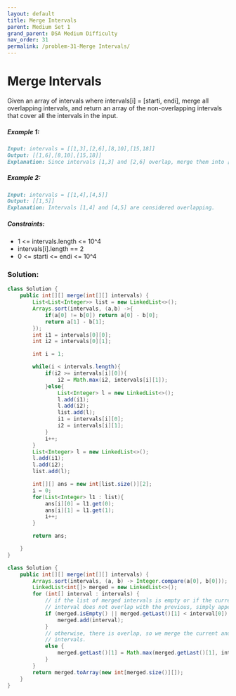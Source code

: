 ```yaml
---
layout: default
title: Merge Intervals
parent: Medium Set 1
grand_parent: DSA Medium Difficulty
nav_order: 31
permalink: /problem-31-Merge Intervals/
---
```

# Merge Intervals
Given an array of intervals where intervals[i] = [starti, endi], merge all overlapping intervals, and return an array of the non-overlapping intervals that cover all the intervals in the input.

##### Example 1:
```markdown
Input: intervals = [[1,3],[2,6],[8,10],[15,18]]
Output: [[1,6],[8,10],[15,18]]
Explanation: Since intervals [1,3] and [2,6] overlap, merge them into [1,6].
```
##### Example 2:
```markdown
Input: intervals = [[1,4],[4,5]]
Output: [[1,5]]
Explanation: Intervals [1,4] and [4,5] are considered overlapping.
```
##### Constraints:
* 1 <= intervals.length <= 10^4
* intervals[i].length == 2
* 0 <= starti <= endi <= 10^4

### Solution:
```java
class Solution {
    public int[][] merge(int[][] intervals) {
        List<List<Integer>> list = new LinkedList<>();
        Arrays.sort(intervals, (a,b) ->{
            if(a[0] != b[0]) return a[0] - b[0];
            return a[1] - b[1];
        });
        int i1 = intervals[0][0];
        int i2 = intervals[0][1];

        int i = 1;

        while(i < intervals.length){
            if(i2 >= intervals[i][0]){
                i2 = Math.max(i2, intervals[i][1]);
            }else{
                List<Integer> l = new LinkedList<>();
                l.add(i1);
                l.add(i2);
                list.add(l);
                i1 = intervals[i][0];
                i2 = intervals[i][1];
            }
            i++;
        }
        List<Integer> l = new LinkedList<>();
        l.add(i1);
        l.add(i2);
        list.add(l);

        int[][] ans = new int[list.size()][2];
        i = 0;
        for(List<Integer> l1 : list){
            ans[i][0] = l1.get(0);
            ans[i][1] = l1.get(1);
            i++;
        }

        return ans;

    }
}
```
```java
class Solution {
    public int[][] merge(int[][] intervals) {
        Arrays.sort(intervals, (a, b) -> Integer.compare(a[0], b[0]));
        LinkedList<int[]> merged = new LinkedList<>();
        for (int[] interval : intervals) {
            // if the list of merged intervals is empty or if the current
            // interval does not overlap with the previous, simply append it.
            if (merged.isEmpty() || merged.getLast()[1] < interval[0]) {
                merged.add(interval);
            }
            // otherwise, there is overlap, so we merge the current and previous
            // intervals.
            else {
                merged.getLast()[1] = Math.max(merged.getLast()[1], interval[1]);
            }
        }
        return merged.toArray(new int[merged.size()][]);
    }
}
```
